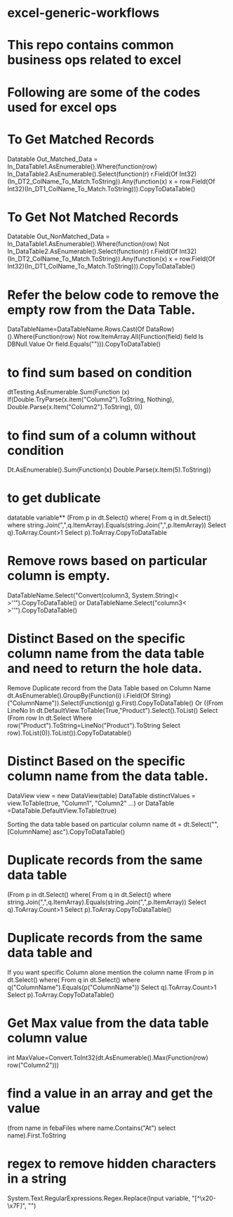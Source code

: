 # excel-generic-workflows
# This repo contains common business ops related to excel
# Following are some of the codes used for excel ops

# To Get Matched Records

Datatable Out_Matched_Data = In_DataTable1.AsEnumerable().Where(function(row) In_DataTable2.AsEnumerable().Select(function(r) r.Field(Of Int32)(In_DT2_ColName_To_Match.ToString)).Any(function(x) x = row.Field(Of Int32)(In_DT1_ColName_To_Match.ToString))).CopyToDataTable()

# To Get Not Matched Records

Datatable Out_NonMatched_Data = In_DataTable1.AsEnumerable().Where(function(row) Not In_DataTable2.AsEnumerable().Select(function(r) r.Field(Of Int32)(In_DT2_ColName_To_Match.ToString)).Any(function(x) x = row.Field(Of Int32)(In_DT1_ColName_To_Match.ToString))).CopyToDataTable()

#  Refer the below code to remove the empty row from the Data Table.

DataTableName=DataTableName.Rows.Cast(Of DataRow)().Where(Function(row) Not row.ItemArray.All(Function(field) field Is DBNull.Value Or field.Equals(""))).CopyToDataTable()


#  to find sum based on condition

dtTesting.AsEnumerable.Sum(Function (x) If(Double.TryParse(x.item("Column2").ToString, Nothing), Double.Parse(x.Item("Column2").ToString), 0))


#  to find sum of a column without condition
Dt.AsEnumerable().Sum(Function(x) Double.Parse(x.Item(5).ToString))

#  to get dublicate
datatable variable** (From p in dt.Select() where( From q in dt.Select() where string.Join(",",q.ItemArray).Equals(string.Join(",",p.ItemArray)) Select q).ToArray.Count>1 Select p).ToArray.CopyToDataTable

#  Remove rows based on particular column is empty.
DataTableName.Select("Convert(column3, System.String)< >''").CopyToDataTable()
or
DataTableName.Select("column3< >''").CopyToDataTable()

# Distinct Based on the specific column name from the data table and need to return the hole data.
Remove Duplicate record from the Data Table based on Column Name
dt.AsEnumerable().GroupBy(Function(i) i.Field(Of String)("ColumnName")).Select(Function(g) g.First).CopyToDataTable()
Or
((From LineNo In dt.DefaultView.ToTable(True,"Product").Select().ToList() Select (From row In dt.Select Where row("Product").ToString=LineNo("Product").ToString Select row).ToList(0)).ToList()).CopyToDatatable()

#  Distinct Based on the specific column name from the data table.

DataView view = new DataView(table)
DataTable distinctValues = view.ToTable(true, "Column1", "Column2" ...)
or
DataTable =DataTable.DefaultView.ToTable(true)

Sorting the data table based on particular column name
dt = dt.Select("",[ColumnName] asc").CopyToDataTable()

# Duplicate records from the same data table
(From p in dt.Select() where( From q in dt.Select() where string.Join(",",q.ItemArray).Equals(string.Join(",",p.ItemArray)) Select q).ToArray.Count>1 Select p).ToArray.CopyToDataTable()

# Duplicate records from the same data table and
If you want specific Column alone mention the column name
(From p in dt.Select() where( From q in dt.Select() where q("ColumnName").Equals(p("ColumnName")) Select q).ToArray.Count>1 Select p).ToArray.CopyToDataTable()

# Get Max value from the data table column value
int MaxValue=Convert.ToInt32(dt.AsEnumerable().Max(Function(row) row("Column2")))


# find a value in an array and get the value
(from name in febaFiles where name.Contains("At") select name).First.ToString


# regex to remove hidden characters in a string

System.Text.RegularExpressions.Regex.Replace(Input variable, "[^\x20-\x7F]", "")

